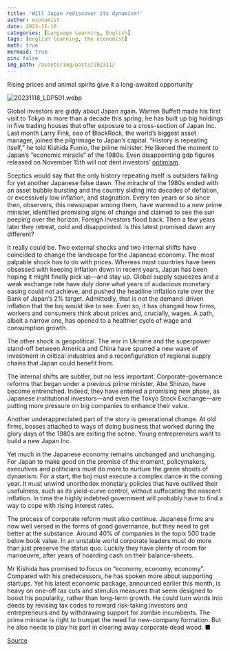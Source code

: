 ```yaml
---
title: 'Will Japan rediscover its dynamism?'
author: economist
date: 2023-11-16
categories: [Language Learning, English]
tags: [english learning, the economist]
math: true
mermaid: true
pin: false
img_path: /assets/img/posts/202311/
---
```




Rising prices and animal spirits give it a long-awaited opportunity

![20231118_LDP501.webp](20231118_LDP501.webp)

Global investors are giddy about Japan again. Warren Buffett made his first visit to Tokyo in more than a decade this spring; he has built up big holdings in five trading houses that offer exposure to a cross-section of Japan Inc. Last month Larry Fink, ceo of BlackRock, the world’s biggest asset manager, joined the pilgrimage to Japan’s capital. “History is repeating itself,” he told Kishida Fumio, the prime minister. He likened the moment to Japan’s “economic miracle” of the 1980s. Even disappointing gdp figures released on November 15th will not dent investors’ [optimism](https://www.economist.com/asia/2023/11/16/is-japans-economy-at-a-turning-point).

Sceptics would say that the only history repeating itself is outsiders falling for yet another Japanese false dawn. The miracle of the 1980s ended with an asset bubble bursting and the country sliding into decades of deflation, or excessively low inflation, and stagnation. Every ten years or so since then, observers, this newspaper among them, have warmed to a new prime minister, identified promising signs of change and claimed to see the sun peeping over the horizon. Foreign investors flood back. Then a few years later they retreat, cold and disappointed. Is this latest promised dawn any different?

It really could be. Two external shocks and two internal shifts have coincided to change the landscape for the Japanese economy. The most palpable shock has to do with prices. Whereas most countries have been obsessed with keeping inflation down in recent years, Japan has been hoping it might finally pick up—and stay up. Global supply squeezes and a weak exchange rate have duly done what years of audacious monetary easing could not achieve, and pushed the headline inflation rate over the Bank of Japan’s 2% target. Admittedly, that is not the demand-driven inflation that the boj would like to see. Even so, it has changed how firms, workers and consumers think about prices and, crucially, wages. A path, albeit a narrow one, has opened to a healthier cycle of wage and consumption growth.

The other shock is geopolitical. The war in Ukraine and the superpower stand-off between America and China have spurred a new wave of investment in critical industries and a reconfiguration of regional supply chains that Japan could benefit from.

The internal shifts are subtler, but no less important. Corporate-governance reforms that began under a previous prime minister, Abe Shinzo, have become entrenched. Indeed, they have entered a promising new phase, as Japanese institutional investors—and even the Tokyo Stock Exchange—are putting more pressure on big companies to enhance their value.

Another underappreciated part of the story is generational change. At old firms, bosses attached to ways of doing business that worked during the glory days of the 1980s are exiting the scene. Young entrepreneurs want to build a new Japan Inc.

Yet much in the Japanese economy remains unchanged and unchanging. For Japan to make good on the promise of the moment, policymakers, executives and politicians must do more to nurture the green shoots of dynamism. For a start, the boj must execute a complex dance in the coming year. It must unwind unorthodox monetary policies that have outlived their usefulness, such as its yield-curve control, without suffocating the nascent inflation. In time the highly indebted government will probably have to find a way to cope with rising interest rates.

The process of corporate reform must also continue. Japanese firms are now well versed in the forms of good governance, but they need to get better at the substance. Around 40% of companies in the topix 500 trade below book value. In an unstable world corporate leaders must do more than just preserve the status quo. Luckily they have plenty of room for manoeuvre, after years of hoarding cash on their balance-sheets.

Mr Kishida has promised to focus on “economy, economy, economy”. Compared with his predecessors, he has spoken more about supporting startups. Yet his latest economic package, announced earlier this month, is heavy on one-off tax cuts and stimulus measures that seem designed to boost his popularity, rather than long-term growth. He could turn words into deeds by revising tax codes to reward risk-taking investors and entrepreneurs and by withdrawing support for zombie incumbents. The prime minister is right to trumpet the need for new-company formation. But he also needs to play his part in clearing away corporate dead wood. ■

[Source](https://www.economist.com/leaders/2023/11/16/will-japan-rediscover-its-dynamism)